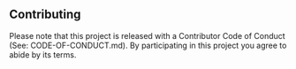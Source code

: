 ## Contributing

Please note that this project is released with a Contributor Code of Conduct (See: CODE-OF-CONDUCT.md). By participating in this project you agree to abide by its terms.

